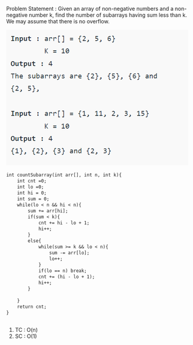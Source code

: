 Problem Statement : Given an array of non-negative numbers and a non-negative number k, find the number of subarrays having sum less than k. We may assume that there is no overflow.


![](/images/B1.PNG)

```
int countSubarray(int arr[], int n, int k){
    int cnt =0;
    int lo =0;
    int hi = 0;
    int sum = 0;
    while(lo < n && hi < n){
  	    sum += arr[hi];
        if(sum < k){
    	    cnt += hi - lo + 1;
            hi++;
        }
        else{
    	    while(sum >= k && lo < n){
        	    sum -= arr[lo];
                lo++;
            }
            if(lo == n) break;
            cnt += (hi - lo + 1);
            hi++;
        }
  
    }
    return cnt;
}


```

1) TC : O(n)<br>
2) SC : O(1)